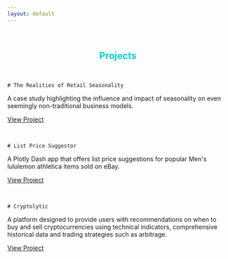 ```yaml
---
layout: default
---
```

<br>

<h2 style='color:DarkTurquoise;text-align:center'>Projects</h2>

<br>

```
# The Realities of Retail Seasonality
```

A case study highlighting the influence and impact of seasonality on even seemingly non-traditional business models.

[View Project](https://medium.com/@bickell.taylor/a-case-study-what-3-000-sales-on-ebay-taught-me-about-the-realities-of-retail-seasonality-85bc9421e2f4)

<br>

```
# List Price Suggestor
```

A Plotly Dash app that offers list price suggestions for popular Men's lululemon athletica items sold on eBay.

[View Project](https://list-price-suggestor.herokuapp.com/)

<br>

```
# Cryptolytic
```

A platform designed to provide users with recommendations on when to buy and sell cryptocurrencies using technical indicators, comprehensive historical data and trading strategies such as arbitrage.

[View Project](https://medium.com/@bickell.taylor/lambda-labs-introducing-cryptolytic-b9510f734a5f)

